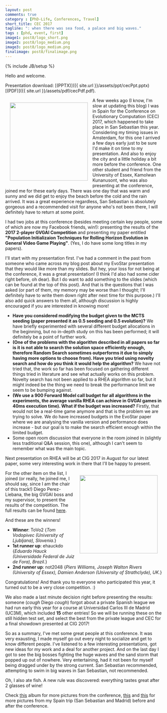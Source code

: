 ```yaml
---
layout: post
comments: true
category : [PhD-Life, Conferences, Travel]
short_title: CEC 2017
tagline: ": when there was sea food, a palace and big waves."
tags : [phd, event, first]
image1: post8/logo_short.png
image2: post8/logo_medium.png
image3: post8/logo_medium.png
finalimage: post8/finalimage.png
---
```

{% include JB/setup %}

Hello and welcome. 

Presentation download: [(PPTX)]({{ site.url }}/assets/ppt/cecPpt.pptx) [(PDF)]({{ site.url }}/assets/pdf/cecPdf.pdf).

<img style="margin:15px;width:250px;float:left" src="{{ site.url }}/assets/images/post8/mepresentrh.png" />

A few weeks ago (I know, I'm slow at updating this blog) I was in Spain for the Conference on Evolutionary Computation (CEC) 2017, which happened to take place in San Sebastian this year. Considering my timing issues in Amsterdam, for this one I arrived a few days early just to be sure I'd make it on time to my presentation. And also to enjoy the city and a little holiday a bit more before the conference. One other student and friend from the University of Essex, Kamolwan Kunanusont, who was also presenting at the conference, joined me for these early days. There was one day that was warm and sunny and we did get to enjoy the beach before the cold and the rain arrived. It was a great experience regardless, San Sebastian is absolutely gorgeous and a recommended visit for anyone who's not been there, I will definitely have to return at some point.

I had two jobs at this conference (besides meeting certain key people, some of which are now my Facebook friends, win!): presenting the results of the **2017 2-player GVGAI Competition** and presenting my paper entitled **"Population Initializaion Techniques for Rolling Horizon Evolution in General Video Game Playing"**. (Yes, I do have some long titles in my papers).

I'll start with my presentation first. I've had a comment in the past from someone who came across my blog post about my EvoStar presentation that they would like more than my slides. But hey, your loss for not being at the conference, it was a great presentation! (I think I'd also had some cider right before, oh dear). But I do want to add something to the slides (which can be found at the top of this post). And that is the questions that I was asked (or part of them, my memory may be worse than I thought; I'll definitely have to write them down right after next time for this purpose.) I'll also add quick answers to them all, although discussion is highly encouraged if you are interested in knowing more!

- **Have you considered modifying the budget given to the MCTS seeding (paper presented it as 0.5 seeding and 0.5 evolution)?** We have briefly experimented with several different budget allocations in the beginning, but no in-depth study on this has been performed; it will definitely be a point of further work.
- **(One of the problems with the algorithm described in all papers so far is it is not able to search the solution space efficiently enough, therefore Random Search sometimes outperforms it due to simply having more options to choose from). Have you tried using novelty search and how do you think it would help the algorithm?** We have not tried that, the work so far has been focused on gathering different things tried in literature and see what actually works on this problem. Novelty search has not been applied to a RHEA algorithm so far, but it might indeed be the thing we need to break the performance limit we seem to be bumping against.
- **(We use a 900 Forward Model call budget for all algorithms in the experiments, the average vanilla RHEA can achieve in GVGAI games in 40ms execution time). What if the budget was increased?** Firstly, that would not be a real-time game anymore and that is the problem we are trying to solve. We do have increased budgets in the EvoStar paper where we are analysing the vanilla version and performance does increase - but our goal is to make the search efficient enough within the limited budget.
- Some open room discussion that everyone in the room joined in (slightly less traditional Q&A session, this one), although I can't seem to remember what was the main topic.

Next presentation on RHEA will be at CIG 2017 in August for our latest paper, some very interesting work in there that I'll be happy to present.

<img style="margin:15px;width:250px;float:right" src="{{ site.url }}/assets/images/post8/mepresentgvgai.png" />

For the other item on the list, I joined (or really, he joined me, I should say, since I am the chair of this track!) Diego Perez-Liebana, the big GVGAI boss and my supervisor, to present the results of the competition. The full results can be found [here](http://gvgai.net/gvg_rankings_conf_2p.php?rg=2006).

And these are the winners!

- **Winner**: ToVo2 {_Tom Vodopivec (University of Ljubljana), Slovenia._}
- **1st runner up**: ehauckdo  {_Eduardo Hauck (Universidade Federal de Juiz de Fora), Brazil._}
- **2nd runner up**: not2048 {_Piers Williams, Joseph Walton Rivers (University of Essex), Damien Anderson (University of Strathclyde), UK._}

Congratulations! And thank you to everyone who participated this year, it turned out to be a very close competition. :)

We also made a last minute decision right before presenting the results: someone (*cough* Diego *cough*) forgot about a private Spanish league we had run early this year for a course at Universidad Carlos III de Madrid (UC3M), which included **15** other entries! So we will be running these on the still hidden test set, and select the best from the private league and CEC for a final showdown presented at CIG 2017!

So as a summary, I've met some great people at this conference. It was very exausting, I made myself go out every night to socialize and get to know different people. I've listened to a few interesting presentations, got new ideas for my work and a deal for another project. And on the last day I got to see the big bosses fighting the huge waves and the sand storm that popped up out of nowhere. Very entertaining, had it not been for myself being dragged under by the strong current. San Sebastian recommended, attempting to swim in big waves in San Sebastian, not recommended.

Oh, I also ate fish. A new rule was discovered: everything tastes great after 2 glasses of wine!

Check [this](https://www.facebook.com/media/set/?set=a.1582491585118341.1073741834.100000725447762&type=1&l=bc504c657b) album for more pictures from the conference, [this](https://www.facebook.com/media/set/?set=a.1582496711784495.1073741835.100000725447762&type=1&l=ab7c83ba9a) and [this](https://www.facebook.com/media/set/?set=a.1582521538448679.1073741836.100000725447762&type=1&l=cea84079ca) for more pictures from my Spain trip (San Sebastian and Madrid) before and after the conference.

